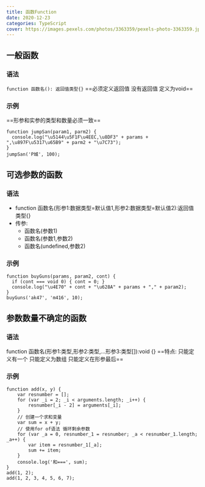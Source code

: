 ```yaml
---
title: 函数Function
date: 2020-12-23
categories: TypeScript
cover: https://images.pexels.com/photos/3363359/pexels-photo-3363359.jpeg?auto=compress&cs=tinysrgb&dpr=2&h=750&w=1260
---
```



## 一般函数
### 语法
  `function 函数名(): 返回值类型{}`
  ==必须定义返回值 没有返回值 定义为void==
### 示例
  ==形参和实参的类型和数量必须一致==
```
function jumpSan(param1, parm2) {
  console.log("\u5144\u5F1F\u4EEC,\u8DF3" + params + ",\u897F\u5317\u65B9" + parm2 + "\u7C73");
}
jumpSan('P城', 100);
```
## 可选参数的函数
### 语法
+ function 函数名(形参1:数据类型=默认值1,形参2:数据类型=默认值2):返回值类型{}
+ 传参:
  - 函数名(参数1) 
  - 函数名(参数1,参数2) 
  - 函数名(undefined,参数2)
### 示例
```
function buyGuns(params, param2, cont) {
  if (cont === void 0) { cont = 0; }
  console.log("\u4E70" + cont + "\u628A" + params + "," + param2);
}
buyGuns('ak47', 'm416', 10);
```
## 参数数量不确定的函数
### 语法
  function 函数名(形参1:类型,形参2:类型,...形参3:类型[]):void {}
  ==特点: 只能定义有一个 只能定义为数组 只能定义在形参最后==
### 示例
```
function add(x, y) {
    var resnumber = [];
    for (var _i = 2; _i < arguments.length; _i++) {
        resnumber[_i - 2] = arguments[_i];
    }
    // 创建一个求和变量
    var sum = x + y;
    // 使用for of语法 循环剩余参数
    for (var _a = 0, resnumber_1 = resnumber; _a < resnumber_1.length; _a++) {
        var item = resnumber_1[_a];
        sum += item;
    }
    console.log('和===', sum);
}
add(1, 2);
add(1, 2, 3, 4, 5, 6, 7);
```